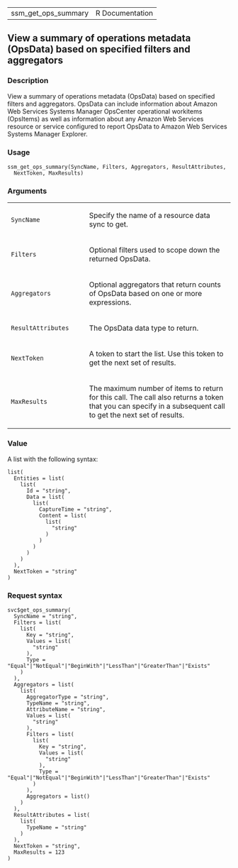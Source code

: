 <table style="width: 100%;">
<tbody>
<tr class="odd">
<td>ssm_get_ops_summary</td>
<td style="text-align: right;">R Documentation</td>
</tr>
</tbody>
</table>

## View a summary of operations metadata (OpsData) based on specified filters and aggregators

### Description

View a summary of operations metadata (OpsData) based on specified
filters and aggregators. OpsData can include information about Amazon
Web Services Systems Manager OpsCenter operational workitems (OpsItems)
as well as information about any Amazon Web Services resource or service
configured to report OpsData to Amazon Web Services Systems Manager
Explorer.

### Usage

    ssm_get_ops_summary(SyncName, Filters, Aggregators, ResultAttributes,
      NextToken, MaxResults)

### Arguments

<table>
<colgroup>
<col style="width: 35%" />
<col style="width: 65%" />
</colgroup>
<tbody>
<tr class="odd">
<td><code id="ssm_get_ops_summary_:_SyncName">SyncName</code></td>
<td><p>Specify the name of a resource data sync to get.</p></td>
</tr>
<tr class="even">
<td><code id="ssm_get_ops_summary_:_Filters">Filters</code></td>
<td><p>Optional filters used to scope down the returned
OpsData.</p></td>
</tr>
<tr class="odd">
<td><code id="ssm_get_ops_summary_:_Aggregators">Aggregators</code></td>
<td><p>Optional aggregators that return counts of OpsData based on one
or more expressions.</p></td>
</tr>
<tr class="even">
<td><code
id="ssm_get_ops_summary_:_ResultAttributes">ResultAttributes</code></td>
<td><p>The OpsData data type to return.</p></td>
</tr>
<tr class="odd">
<td><code id="ssm_get_ops_summary_:_NextToken">NextToken</code></td>
<td><p>A token to start the list. Use this token to get the next set of
results.</p></td>
</tr>
<tr class="even">
<td><code id="ssm_get_ops_summary_:_MaxResults">MaxResults</code></td>
<td><p>The maximum number of items to return for this call. The call
also returns a token that you can specify in a subsequent call to get
the next set of results.</p></td>
</tr>
</tbody>
</table>

### Value

A list with the following syntax:

    list(
      Entities = list(
        list(
          Id = "string",
          Data = list(
            list(
              CaptureTime = "string",
              Content = list(
                list(
                  "string"
                )
              )
            )
          )
        )
      ),
      NextToken = "string"
    )

### Request syntax

    svc$get_ops_summary(
      SyncName = "string",
      Filters = list(
        list(
          Key = "string",
          Values = list(
            "string"
          ),
          Type = "Equal"|"NotEqual"|"BeginWith"|"LessThan"|"GreaterThan"|"Exists"
        )
      ),
      Aggregators = list(
        list(
          AggregatorType = "string",
          TypeName = "string",
          AttributeName = "string",
          Values = list(
            "string"
          ),
          Filters = list(
            list(
              Key = "string",
              Values = list(
                "string"
              ),
              Type = "Equal"|"NotEqual"|"BeginWith"|"LessThan"|"GreaterThan"|"Exists"
            )
          ),
          Aggregators = list()
        )
      ),
      ResultAttributes = list(
        list(
          TypeName = "string"
        )
      ),
      NextToken = "string",
      MaxResults = 123
    )
